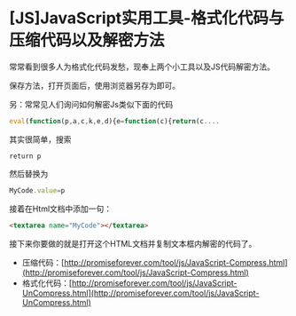# [JS]JavaScript实用工具-格式化代码与压缩代码以及解密方法

常常看到很多人为格式化代码发愁，现奉上两个小工具以及JS代码解密方法。 

保存方法，打开页面后，使用浏览器另存为即可。 

另：常常见人们询问如何解密Js类似下面的代码

```js
eval(function(p,a,c,k,e,d){e=function(c){return(c....
```

其实很简单，搜索

`return p`

然后替换为

```js
MyCode.value=p
```

接着在Html文档中添加一句：

```html
<textarea name="MyCode"></textarea>
```

接下来你要做的就是打开这个HTML文档并复制文本框内解密的代码了。 

- 压缩代码：[http://promiseforever.com/tool/js/JavaScript-Compress.html](http://promiseforever.com/tool/js/JavaScript-Compress.html) 
- 格式化代码：[http://promiseforever.com/tool/js/JavaScript-UnCompress.html](http://promiseforever.com/tool/js/JavaScript-UnCompress.html)

